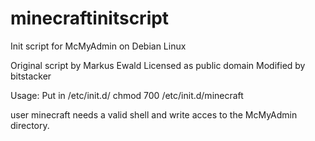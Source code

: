 minecraftinitscript
===================

Init script for McMyAdmin on Debian Linux

Original script by Markus Ewald
Licensed as public domain
Modified by bitstacker

Usage:
Put in /etc/init.d/
chmod 700 /etc/init.d/minecraft

user minecraft needs a valid shell and write acces to the McMyAdmin directory.

